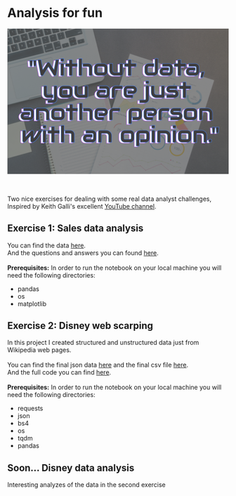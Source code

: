# Analysis for fun
![](https://github.com/itsikshteinberger/Analysis-for-fun/blob/main/Sales%20data%20analysis/logo.png)

<br/>

Two nice exercises for dealing with some real data analyst challenges, Inspired by Keith Galli's excellent [YouTube channel](https://www.youtube.com/channel/UCq6XkhO5SZ66N04IcPbqNcw).

## Exercise 1: Sales data analysis
You can find the data [here](https://github.com/itsikshteinberger/Analysis-for-fun/tree/main/Sales%20data%20analysis/Sales_Data).<br/>
And the questions and answers you can found [here](https://github.com/itsikshteinberger/Analysis-for-fun/blob/main/Sales%20data%20analysis/Sales%20Data%20Analysis.ipynb).<br/><br/>
__Prerequisites:__
In order to run the notebook on your local machine you will need the following directories:
* pandas
* os
* matplotlib

## Exercise 2: Disney web scarping
In this project I created structured and unstructured data just from Wikipedia web pages.<br/><br/>
You can find the final json data [here](https://github.com/itsikshteinberger/Analysis-for-fun/blob/main/Disney%20web%20scraping/disney_data.json) and the final csv file [here](https://github.com/itsikshteinberger/Analysis-for-fun/blob/main/Disney%20web%20scraping/movie_data.csv).<br/>
And the full code you can find [here](https://github.com/itsikshteinberger/Analysis-for-fun/blob/main/Disney%20web%20scraping/Disney%20web%20scraping.ipynb).
<br/><br/>
__Prerequisites:__
In order to run the notebook on your local machine you will need the following directories:
* requests
* json 
* bs4
* os
* tqdm
* pandas

## Soon... Disney data analysis
Interesting analyzes of the data in the second exercise

